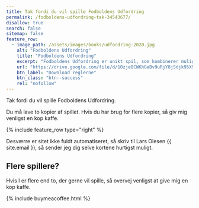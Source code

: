 ```yaml
---
title: Tak fordi du vil spille Fodboldens Udfordring
permalink: /fodboldens-udfordring-tak-34543677/
disallow: true
search: false
sitemap: false
feature_row:
  - image_path: /assets/images/books/udfordring-2020.jpg
    alt: "Fodboldens Udfordring"
    title: "Fodboldens Udfordring"
    excerpt: "Fodboldens Udfordring er unikt spil, som kombinerer muligheden for at spille, bytte og samle på kort, som det kendes fra Pokemón-kortene. I Fodboldens Udfordring indeholder alle kortene fodboldrelevante boldøvelser - og du skal øve dig for at kunne bruge kortene."
    url: "https://drive.google.com/file/d/10zje8CWKhGeBv9uRjY8jSdjk95X9LusK/view?usp=sharing"
    btn_label: "Download reglerne"
    btn_class: "btn--success"
    rel: "nofollow"
---
```


Tak fordi du vil spille Fodboldens Udfordring.

Du må lave to kopier af spillet. Hvis du har brug for flere kopier, så giv mig venligst en kop kaffe.

{% include feature_row type="right" %}

Desværre er sitet ikke fuldt automatiseret, så skriv til Lars Olesen {{ site.email }}, så sender jeg dig selve kortene hurtigst muligt.

## Flere spillere?

Hvis I er flere end to, der gerne vil spille, så overvej venligst at give mig en kop kaffe.

{% include buymeacoffee.html %}
